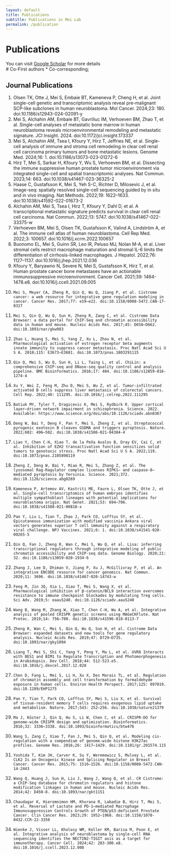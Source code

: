 ```yaml
---
layout: default
title: Publications
subtitle: Publications in Mei Lab
permalink: /publication
---
```


# Publications

You can visit [Google Scholar](https://scholar.google.com/citations?user=MntNsM8AAAAJ&hl=en) for more details<br>
\# Co-First authors * Co-corresponding;
## Journal Publications

1. 	Olsen TK, Otte J, Mei S, Embaie BT, Kameneva P, Cheng H, et al. Joint single-cell genetic and transcriptomic analysis reveal pre-malignant SCP-like subclones in human neuroblastoma. Mol Cancer. 2024;23: 180. doi:10.1186/s12943-024-02091-y
2. 	Mei S, Alchahin AM, Embaie BT, Gavriliuc IM, Verhoeven BM, Zhao T, et al. Single-cell analyses of metastatic bone marrow in human neuroblastoma reveals microenvironmental remodeling and metastatic signature. JCI Insight. 2024. doi:10.1172/jci.insight.173337
3. 	Mei S, Alchahin AM, Tsea I, Kfoury Y, Hirz T, Jeffries NE, et al. Single-cell analysis of immune and stroma cell remodeling in clear cell renal cell carcinoma primary tumors and bone metastatic lesions. Genome Med. 2024;16: 1. doi:10.1186/s13073-023-01272-6
4. 	Hirz T, Mei S, Sarkar H, Kfoury Y, Wu S, Verhoeven BM, et al. Dissecting the immune suppressive human prostate tumor microenvironment via integrated single-cell and spatial transcriptomic analyses. Nat Commun. 2023;14: 663. doi:10.1038/s41467-023-36325-2
5. 	Haase C, Gustafsson K, Mei S, Yeh S-C, Richter D, Milosevic J, et al. Image-seq: spatially resolved single-cell sequencing guided by in situ and in vivo imaging. Nat Methods. 2022;19: 1622–1633. doi:10.1038/s41592-022-01673-2
6. 	Alchahin AM, Mei S, Tsea I, Hirz T, Kfoury Y, Dahl D, et al. A transcriptional metastatic signature predicts survival in clear cell renal cell carcinoma. Nat Commun. 2022;13: 5747. doi:10.1038/s41467-022-33375-w
7. 	Verhoeven BM, Mei S, Olsen TK, Gustafsson K, Valind A, Lindström A, et al. The immune cell atlas of human neuroblastoma. Cell Rep Med. 2022;3: 100657. doi:10.1016/j.xcrm.2022.100657
8. 	Buonomo EL, Mei S, Guinn SR, Leo IR, Peluso MJ, Nolan M-A, et al. Liver stromal cells restrict macrophage maturation and stromal IL-6 limits the differentiation of cirrhosis-linked macrophages. J Hepatol. 2022;76: 1127–1137. doi:10.1016/j.jhep.2021.12.036
9. 	Kfoury Y, Baryawno N, Severe N, Mei S, Gustafsson K, Hirz T, et al. Human prostate cancer bone metastases have an actionable immunosuppressive microenvironment. Cancer Cell. 2021;39: 1464-1478.e8. doi:10.1016/j.ccell.2021.09.005
10. 	Mei S, Meyer CA, Zheng R, Qin Q, Wu Q, Jiang P, et al. Cistrome cancer: a web resource for integrative gene regulation modeling in cancer. Cancer Res. 2017;77: e19–e22. doi:10.1158/0008-5472.CAN-17-0327
11. 	Mei S, Qin Q, Wu Q, Sun H, Zheng R, Zang C, et al. Cistrome Data Browser: a data portal for ChIP-Seq and chromatin accessibility data in human and mouse. Nucleic Acids Res. 2017;45: D658–D662. doi:10.1093/nar/gkw983 
13. 	Zhao L, Huang S, Mei S, Yang Z, Xu L, Zhou N, et al. Pharmacological activation of estrogen receptor beta augments innate immunity to suppress cancer metastasis. Proc Natl Acad Sci U S A. 2018;115: E3673–E3681. doi:10.1073/pnas.1803291115
14. 	Qin Q, Mei S, Wu Q, Sun H, Li L, Taing L, et al. ChiLin: a comprehensive ChIP-seq and DNase-seq quality control and analysis pipeline. BMC Bioinformatics. 2016;17: 404. doi:10.1186/s12859-016-1274-4
15. 	Xu Y, Wei Z, Feng M, Zhu D, Mei S, Wu Z, et al. Tumor-infiltrated activated B cells suppress liver metastasis of colorectal cancers. Cell Rep. 2022;40: 111295. doi:10.1016/j.celrep.2022.111295
16. 	Batiuk MY, Tyler T, Dragicevic K, Mei S, Rydbirk R. Upper cortical layer–driven network impairment in schizophrenia. Science. 2022. Available: https://www.science.org/doi/abs/10.1126/sciadv.abn8367
17. 	Deng W, Bai Y, Deng F, Pan Y, Mei S, Zheng Z, et al. Streptococcal pyrogenic exotoxin B cleaves GSDMA and triggers pyroptosis. Nature. 2022;602: 496–502. doi:10.1038/s41586-021-04384-4
18. 	Liao Y, Chen C-H, Xiao T, de la Peña Avalos B, Dray EV, Cai C, et al. Inhibition of EZH2 transactivation function sensitizes solid tumors to genotoxic stress. Proc Natl Acad Sci U S A. 2022;119. doi:10.1073/pnas.2105898119
19. 	Zheng Z, Deng W, Bai Y, Miao R, Mei S, Zhang Z, et al. The lysosomal Rag-Ragulator complex licenses RIPK1– and caspase-8–mediated pyroptosis by Yersinia. Science. 2021;372. doi:10.1126/science.abg0269
20. 	Kameneva P, Artemov AV, Kastriti ME, Faure L, Olsen TK, Otte J, et al. Single-cell transcriptomics of human embryos identifies multiple sympathoblast lineages with potential implications for neuroblastoma origin. Nat Genet. 2021;53: 694–706. doi:10.1038/s41588-021-00818-x
21. 	Pan Y, Liu L, Tian T, Zhao J, Park CO, Lofftus SY, et al. Epicutaneous immunization with modified vaccinia Ankara viral vectors generates superior T cell immunity against a respiratory viral challenge. NPJ Vaccines. 2021;6: 1. doi:10.1038/s41541-020-00265-5
22. 	Qin Q, Fan J, Zheng R, Wan C, Mei S, Wu Q, et al. Lisa: inferring transcriptional regulators through integrative modeling of public chromatin accessibility and ChIP-seq data. Genome Biology. 2020;21: 32. doi:10.1186/s13059-020-1934-6
23. 	Zhang J, Lee D, Dhiman V, Jiang P, Xu J, McGillivray P, et al. An integrative ENCODE resource for cancer genomics. Nat Commun. 2020;11: 3696. doi:10.1038/s41467-020-14743-w
24. 	Feng M, Jin JQ, Xia L, Xiao T, Mei S, Wang X, et al. Pharmacological inhibition of β-catenin/BCL9 interaction overcomes resistance to immune checkpoint blockades by modulating Treg cells. Sci Adv. 2019;5: eaau5240. doi:10.1126/sciadv.aau5240
25. 	Wang B, Wang M, Zhang W, Xiao T, Chen C-H, Wu A, et al. Integrative analysis of pooled CRISPR genetic screens using MAGeCKFlute. Nat Protoc. 2019;14: 756–780. doi:10.1038/s41596-018-0113-7
26. 	Zheng R, Wan C, Mei S, Qin Q, Wu Q, Sun H, et al. Cistrome Data Browser: expanded datasets and new tools for gene regulatory analysis. Nucleic Acids Res. 2019;47: D729–D735. doi:10.1093/nar/gky1094
27. 	Liang T, Mei S, Shi C, Yang Y, Peng Y, Ma L, et al. UVR8 Interacts with BES1 and BIM1 to Regulate Transcription and Photomorphogenesis in Arabidopsis. Dev Cell. 2018;44: 512-523.e5. doi:10.1016/j.devcel.2017.12.028
28. 	Chen D, Fang L, Mei S, Li H, Xu X, Des Marais TL, et al. Regulation of chromatin assembly and cell transformation by formaldehyde exposure in human cells. Environ Health Perspect. 2017;125: 097019. doi:10.1289/EHP1275
29. 	Pan Y, Tian T, Park CO, Lofftus SY, Mei S, Liu X, et al. Survival of tissue-resident memory T cells requires exogenous lipid uptake and metabolism. Nature. 2017;543: 252–256. doi:10.1038/nature21379
30. 	Ma J, Köster J, Qin Q, Hu S, Li W, Chen C, et al. CRISPR-DO for genome-wide CRISPR design and optimization. Bioinformatics. 2016;32: 3336–3338. doi:10.1093/bioinformatics/btw476
31. 	Wang S, Zang C, Xiao T, Fan J, Mei S, Qin Q, et al. Modeling cis-regulation with a compendium of genome-wide histone H3K27ac profiles. Genome Res. 2016;26: 1417–1429. doi:10.1101/gr.201574.115
32. 	Yoshida T, Kim JH, Carver K, Su Y, Weremowicz S, Mulvey L, et al. CLK2 Is an Oncogenic Kinase and Splicing Regulator in Breast Cancer. Cancer Res. 2015;75: 1516–1526. doi:10.1158/0008-5472.CAN-14-2443
33. 	Wang Q, Huang J, Sun H, Liu J, Wang J, Wang Q, et al. CR Cistrome: a ChIP-Seq database for chromatin regulators and histone modification linkages in human and mouse. Nucleic Acids Res. 2014;42: D450-8. doi:10.1093/nar/gkt1151
34. 	Chaudagar K, Hieromnimon HM, Khurana R, Labadie B, Hirz T, Mei S, et al. Reversal of Lactate and PD-1–mediated Macrophage Immunosuppression Controls Growth of PTEN/p53-deficient Prostate Cancer. Clin Cancer Res. 2023;29: 1952–1968. doi:10.1158/1078-0432.CCR-22-3350
35. 	Wienke J, Visser LL, Kholosy WM, Keller KM, Barisa M, Poon E, et al. Integrative analysis of neuroblastoma by single-cell RNA sequencing identifies the NECTIN2-TIGIT axis as a target for immunotherapy. Cancer Cell. 2024;42: 283-300.e8. doi:10.1016/j.ccell.2023.12.008




